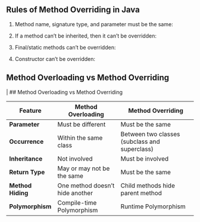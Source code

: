 ## Rules of Method Overriding in Java

1. Method name, signature type, and parameter must be the same:

2. If a method can’t be inherited, then it can’t be overridden:

3. Final/static methods can’t be overridden:


4. Constructor can’t be overridden:

## Method Overloading vs Method Overriding

| ## Method Overloading vs Method Overriding

| **Feature**                         | **Method Overloading**            | **Method Overriding**             |
|-------------------------------------|-----------------------------------|-----------------------------------|
| **Parameter**                       | Must be different                 | Must be the same                  |
| **Occurrence**                      | Within the same class             | Between two classes (subclass and superclass) |
| **Inheritance**                     | Not involved                      | Must be involved                  |
| **Return Type**                     | May or may not be the same        | Must be the same                  |
| **Method Hiding**                   | One method doesn’t hide another   | Child methods hide parent method  |
| **Polymorphism**                    | Compile-time Polymorphism         | Runtime Polymorphism              |
